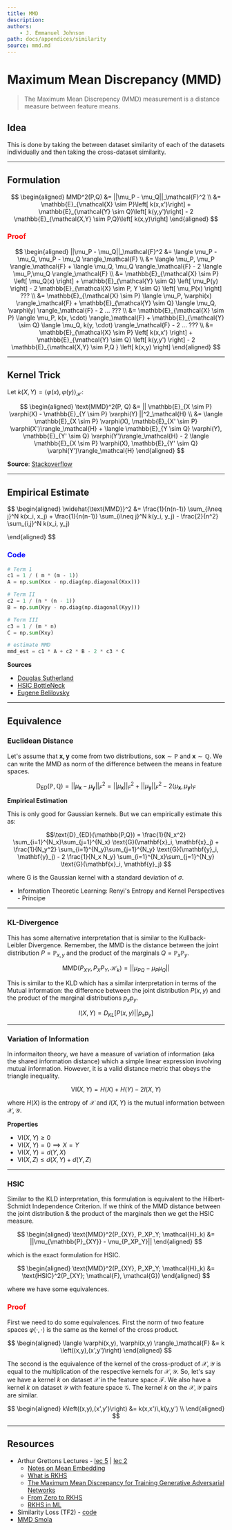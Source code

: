 ```yaml
---
title: MMD
description:
authors:
    - J. Emmanuel Johnson
path: docs/appendices/similarity
source: mmd.md
---
```

# Maximum Mean Discrepancy (MMD)

> The Maximum Mean Discrepency (MMD) measurement is a distance measure between feature means.


## Idea

This is done by taking the between dataset similarity of each of the datasets individually and then taking the cross-dataset similarity.

---

## Formulation

$$
\begin{aligned}
MMD^2(P,Q) 
&= ||\mu_P - \mu_Q||_\mathcal{F}^2 \\
&= \mathbb{E}_{\mathcal{X} \sim P}\left[ k(x,x')\right] +
\mathbb{E}_{\mathcal{Y} \sim Q}\left[ k(y,y')\right] -
2 \mathbb{E}_{\mathcal{X,Y} \sim P,Q}\left[ k(x,y)\right]
\end{aligned}
$$

### <font color="red">Proof</font>

$$
\begin{aligned}
||\mu_P - \mu_Q||_\mathcal{F}^2 
&= 
\langle \mu_P - \mu_Q, \mu_P - \mu_Q \rangle_\mathcal{F} \\
&= 
\langle \mu_P, \mu_P \rangle_\mathcal{F} +
\langle \mu_Q, \mu_Q \rangle_\mathcal{F} -
2 \langle \mu_P,\mu_Q \rangle_\mathcal{F} \\
&= 
\mathbb{E}_{\mathcal{X} \sim P} \left[ \mu_Q(x) \right] +
\mathbb{E}_{\mathcal{Y} \sim Q} \left[ \mu_P(y) \right] -
2 \mathbb{E}_{\mathcal{X} \sim P, Y \sim Q} \left[ \mu_P(x) \right] ??? \\
&= 
\mathbb{E}_{\mathcal{X} \sim P} \langle \mu_P, \varphi(x) \rangle_\mathcal{F} +
\mathbb{E}_{\mathcal{Y} \sim Q} \langle \mu_Q, \varphi(y) \rangle_\mathcal{F} -
2 ... ??? \\
&= 
\mathbb{E}_{\mathcal{X} \sim P} \langle \mu_P, k(x, \cdot) \rangle_\mathcal{F} +
\mathbb{E}_{\mathcal{Y} \sim Q} \langle \mu_Q, k(y, \cdot) \rangle_\mathcal{F} -
2 ... ??? \\
&= 
\mathbb{E}_{\mathcal{X} \sim P} \left[ k(x,x') \right] +
\mathbb{E}_{\mathcal{Y} \sim Q} \left[ k(y,y') \right] -
2 \mathbb{E}_{\mathcal{X,Y} \sim P,Q } \left[ k(x,y) \right]
\end{aligned}
$$



---

## Kernel Trick

Let $k(X,Y) = \langle \varphi(x), \varphi(y) \rangle_\mathcal{H}$:

$$
\begin{aligned}
\text{MMD}^2(P, Q) 
&=
|| \mathbb{E}_{X \sim P} \varphi(X) - \mathbb{E}_{Y \sim P} \varphi(Y) ||^2_\mathcal{H} \\
&=
\langle \mathbb{E}_{X \sim P} \varphi(X), \mathbb{E}_{X' \sim P} \varphi(X')\rangle_\mathcal{H} +
\langle \mathbb{E}_{Y \sim Q} \varphi(Y), \mathbb{E}_{Y' \sim Q} \varphi(Y')\rangle_\mathcal{H} -
2 \langle \mathbb{E}_{X \sim P} \varphi(X), \mathbb{E}_{Y' \sim Q} \varphi(Y')\rangle_\mathcal{H}
\end{aligned}
$$

**Source**: [Stackoverflow](https://stats.stackexchange.com/questions/276497/maximum-mean-discrepancy-distance-distribution)

---

## Empirical Estimate

$$
\begin{aligned}
\widehat{\text{MMD}}^2 &= 
\frac{1}{n(n-1)} \sum_{i\neq j}^N k(x_i, x_j) + 
\frac{1}{n(n-1)} \sum_{i\neq j}^N k(y_i, y_j) -
\frac{2}{n^2} \sum_{i,j}^N k(x_i, y_j)

\end{aligned}
$$

### <font color="blue">Code</font>

```python
# Term 1
c1 = 1 / ( m * (m - 1))
A = np.sum(Kxx - np.diag(np.diagonal(Kxx)))

# Term II
c2 = 1 / (n * (n - 1))
B = np.sum(Kyy - np.diag(np.diagonal(Kyy)))

# Term III
c3 = 1 / (m * n)
C = np.sum(Kxy)

# estimate MMD
mmd_est = c1 * A + c2 * B - 2 * c3 * C
```

**Sources**

* [Douglas Sutherland](https://github.com/dougalsutherland/opt-mmd/blob/master/two_sample/mmd.py)
* [HSIC BottleNeck](https://github.com/choasma/HSIC-bottleneck/blob/master/source/hsicbt/math/hsic.py)
* [Eugene Belilovsky](https://github.com/eugenium/MMD/blob/master/mmd.py)

---

## Equivalence

### Euclidean Distance

Let's assume that $\mathbf{x,y}$ come from two distributions, so$\mathbf{x} \sim \mathbb{P}$ and $\mathbf{x} \sim \mathbb{Q}$. We can write the MMD as norm of the difference between the means in feature spaces.

$$
\text{D}_{ED}(\mathbb{P,Q}) 
= ||\mu_\mathbf{x} - \mu_\mathbf{y}||^2_F
= ||\mu_\mathbf{x}||^2_F + ||\mu_\mathbf{y}||^2_F -
2 \langle \mu_\mathbf{x}, \mu_\mathbf{y}\rangle_F
$$



**Empirical Estimation**

This is only good for Gaussian kernels. But we can empirically estimate this as:

$$\text{D}_{ED}(\mathbb{P,Q}) 
= \frac{1}{N_x^2} 
\sum_{i=1}^{N_x}\sum_{j=1}^{N_x} 
\text{G}(\mathbf{x}_i, \mathbf{x}_j) +
\frac{1}{N_y^2}
\sum_{i=1}^{N_y}\sum_{j=1}^{N_y}
\text{G}(\mathbf{y}_i, \mathbf{y}_j) -
2 \frac{1}{N_x N_y}
\sum_{i=1}^{N_x}\sum_{j=1}^{N_y}
\text{G}(\mathbf{x}_i, \mathbf{y}_j)
$$

where G is the Gaussian kernel with a standard deviation of $\sigma$. 

* Information Theoretic Learning: Renyi's Entropy and Kernel Perspectives - Principe

---

### KL-Divergence

This has some alternative interpretation that is similar to the Kullback-Leibler Divergence. Remember, the MMD is the distance between the joint distribution $P=\mathbb{P}_{x,y}$ and the product of the marginals $Q=\mathbb{P}_x\mathbb{P}_y$. 

$$\text{MMD}(P_{XY},P_X P_Y, \mathcal{H}_k) = || \mu_{PQ} - \mu_{P}\mu_{Q}||$$

This is similar to the KLD which has a similar interpretation in terms of the Mutual information: the difference between the joint distribution $P(x,y)$ and the product of the marginal distributions $p_x p_y$.

$$I(X,Y) = D_{KL} \left[ P(x,y) || p_x p_y \right]$$

---

### Variation of Information

In informaiton theory, we have a measure of variation of information (aka the shared information distance) which a simple linear expression involving mutual information. However, it is a valid distance metric that obeys the triangle inequality.

$$\text{VI}(X,Y) = H(X) + H(Y) - 2 I (X,Y)$$

where $H(X)$ is the entropy of $\mathcal{X}$ and $I(X,Y)$ is the mutual information between $\mathcal{X,Y}$.

**Properties**

* $\text{VI}(X,Y) \geq 0$
* $\text{VI}(X,Y) = 0 \implies X=Y$
* $\text{VI}(X,Y) = d(Y,X)$
* $\text{VI}(X,Z) \leq d(X,Y) + d(Y,Z)$

---

### HSIC

Similar to the KLD interpretation, this formulation is equivalent to the Hilbert-Schmidt Independence Criterion. If we think of the MMD distance between the joint distribution & the product of the marginals then we get the HSIC measure.


$$
\begin{aligned}
 \text{MMD}^2(P_{XY}, P_XP_Y; \mathcal{H}_k) &= ||\mu_{\mathbb{P}_{XY}} - \mu_{P_XP_Y}||
 \end{aligned}
$$


which is the exact formulation for HSIC.

$$
\begin{aligned}
 \text{MMD}^2(P_{XY}, P_XP_Y; \mathcal{H}_k) &=  \text{HSIC}^2(P_{XY}; \mathcal{F}, \mathcal{G})
\end{aligned}
$$

where we have some equivalences.




### **<summary><font color="red">Proof</font></summary>**

First we need to do some equivalences. First the norm of two feature spaces $\varphi(\cdot, \cdot)$ is the same as the kernel of the cross product.

$$
\begin{aligned}
\langle \varphi(x,y), \varphi(x,y) \rangle_\mathcal{F} &= k \left((x,y),(x',y')\right)
\end{aligned}
$$

The second is the equivalence of the kernel of the cross-product of $\mathcal{X,Y}$ is equal to the multiplication of the respective kernels for $\mathcal{X,Y}$. So, let's say we have a kernel $k$ on dataset $\mathcal{X}$ in the feature space $\mathcal{F}$. We also have a kernel $k$ on dataset $\mathcal{Y}$ with feature space $\mathcal{G}$. The kernel $k$ on the $\mathcal{X,Y}$ pairs are similar.

$$
\begin{aligned}
k\left((x,y),(x',y')\right) &= k(x,x')\,k(y,y') \\
\end{aligned}
$$




---

## Resources

* Arthur Grettons Lectures - [lec 5](http://www.gatsby.ucl.ac.uk/~gretton/coursefiles/lecture5_distribEmbed_1.pdf) | [lec 2]()
  * [Notes on Mean Embedding](http://www.gatsby.ucl.ac.uk/~gretton/coursefiles/lecture5_covarianceOperator.pdf)
  * [What is RKHS](http://www.stats.ox.ac.uk/~sejdinov/teaching/atml14/Theory_2014.pdf)
  * [The Maximum Mean Discrepancy for Training Generative Adversarial Networks](http://members.cbio.mines-paristech.fr/~jvert/svn/kernelcourse/course/2019mva/gretton.pdf)
  * [From Zero to RKHS](http://users.umiacs.umd.edu/~hal/docs/daume04rkhs.pdf)
  * [RKHS in ML](http://users.umiacs.umd.edu/~hal/docs/daume04rkhs.pdf)
* Similarity Loss (TF2) - [code](https://github.com/tensorflow/models/blob/master/research/domain_adaptation/domain_separation/losses.py#L40)
* [MMD Smola](http://alex.smola.org/teaching/iconip2006/iconip_3.pdf)